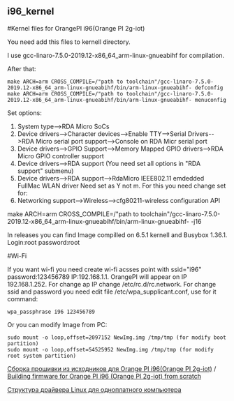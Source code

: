 ## i96_kernel
#Kernel files for OrangePI i96(Orange PI 2g-iot)

You need add this files to kernell directory. 

I use gcc-linaro-7.5.0-2019.12-x86_64_arm-linux-gnueabihf for compilation.

After that:

```
make ARCH=arm CROSS_COMPILE=/"path to toolchain"/gcc-linaro-7.5.0-2019.12-x86_64_arm-linux-gnueabihf/bin/arm-linux-gnueabihf- defconfig
make ARCH=arm CROSS_COMPILE=/"path to toolchain"/gcc-linaro-7.5.0-2019.12-x86_64_arm-linux-gnueabihf/bin/arm-linux-gnueabihf- menuconfig
```

Set options:

1. System type-->RDA Micro SoCs
2. Device drivers-->Character devices-->Enable TTY-->Serial Drivers-->RDA Micro serial port support-->Console on RDA Micr serial port
3. Device drivers-->GPIO Support-->Memory Mapped GPIO drivers-->RDA Micro GPIO controller support
4. Device drivers-->RDA support  (You need set all options in "RDA support" submenu)
5. Device drivers-->RDA support-->RdaMicro IEEE802.11 emdedded FullMac WLAN driver Need set as Y not m. For this you need change set for:
6. Networking support-->Wireless-->cfg80211-wireless configuration API 


make ARCH=arm CROSS_COMPILE=/"path to toolchain"/gcc-linaro-7.5.0-2019.12-x86_64_arm-linux-gnueabihf/bin/arm-linux-gnueabihf- -j16

In releases you can find Image compilled on 6.5.1 kernell and Busybox 1.36.1. Login:root password:root

#Wi-Fi

If you want wi-fi you need create wi-fi acsses point with ssid="i96" password:123456789 IP:192.168.1.1. OrangePI will appear on IP 192.168.1.252. For change ap IP change /etc/rc.d/rc.network. For change ssid and password you need edit file /etc/wpa_supplicant.conf, use for it command:

`wpa_passphrase i96 123456789`

Or you can modify Image from PC:

```
sudo mount -o loop,offset=2097152 NewImg.img /tmp/tmp (for modify boot partition)
sudo mount -o loop,offset=54525952 NewImg.img /tmp/tmp (for modify root system partition)
```

[Сборка прошивки из исходников для Orange PI i96(Orange PI 2g-iot)](https://habr.com/ru/articles/763996/) / [Building firmware for Orange PI i96 (Orange PI 2g-iot) from scratch](https://habr.com/ru/articles/804233/)

[Структура драйвера Linux для одноплатного компьютера](https://habr.com/ru/articles/782858/)